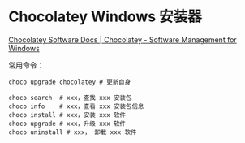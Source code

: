 # Chocolatey Windows 安装器

[Chocolatey Software Docs | Chocolatey - Software Management for Windows](https://docs.chocolatey.org/en-us/)

常用命令：

```
choco upgrade chocolatey # 更新自身

choco search  # xxx，查找 xxx 安装包
choco info    # xxx，查看 xxx 安装包信息
choco install # xxx，安装 xxx 软件
choco upgrade # xxx，升级 xxx 软件
choco uninstall # xxx， 卸载 xxx 软件

```



